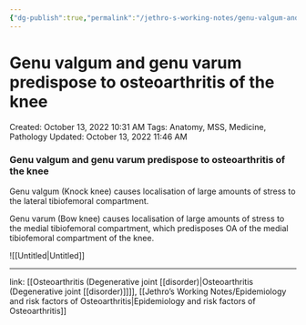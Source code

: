 ```yaml
---
{"dg-publish":true,"permalink":"/jethro-s-working-notes/genu-valgum-and-genu-varum-predispose-to-osteoarth/","dgPassFrontmatter":true}
---
```



# Genu valgum and genu varum predispose to osteoarthritis of the knee

Created: October 13, 2022 10:31 AM
Tags: Anatomy, MSS, Medicine, Pathology
Updated: October 13, 2022 11:46 AM

### Genu valgum and genu varum predispose to osteoarthritis of the knee

Genu valgum (Knock knee) causes localisation of large amounts of stress to the lateral tibiofemoral compartment.

Genu varum (Bow knee) causes localisation of large amounts of stress to the medial tibiofemoral compartment, which predisposes OA of the medial tibiofemoral compartment of the knee.

![[Untitled\|Untitled]]

---

link: [[Osteoarthritis (Degenerative joint [[disorder)\|Osteoarthritis (Degenerative joint [[disorder)]]]], [[Jethro’s Working Notes/Epidemiology and risk factors of Osteoarthritis\|Epidemiology and risk factors of Osteoarthritis]]